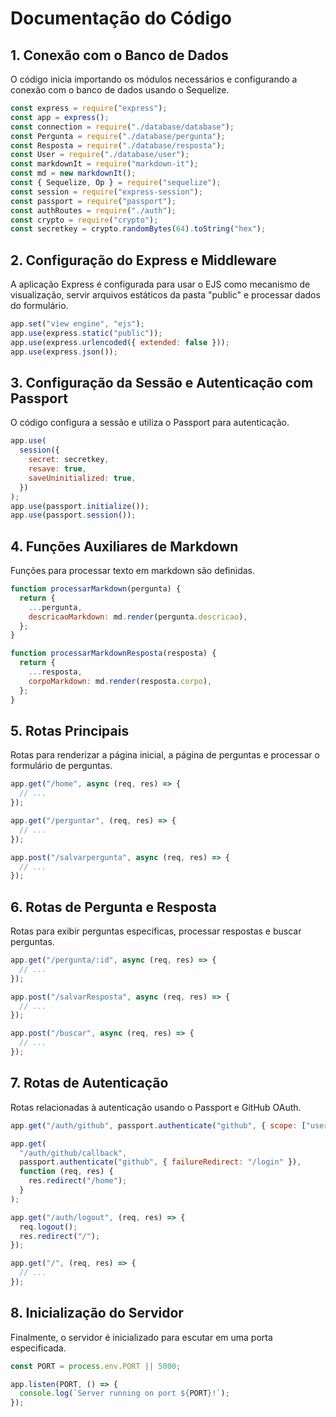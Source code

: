 # Documentação do Código

## 1. Conexão com o Banco de Dados

O código inicia importando os módulos necessários e configurando a conexão com o banco de dados usando o Sequelize.

```javascript
const express = require("express");
const app = express();
const connection = require("./database/database");
const Pergunta = require("./database/pergunta");
const Resposta = require("./database/resposta");
const User = require("./database/user");
const markdownIt = require("markdown-it");
const md = new markdownIt();
const { Sequelize, Op } = require("sequelize");
const session = require("express-session");
const passport = require("passport");
const authRoutes = require("./auth");
const crypto = require("crypto");
const secretkey = crypto.randomBytes(64).toString("hex");
```

## 2. Configuração do Express e Middleware

A aplicação Express é configurada para usar o EJS como mecanismo de visualização, servir arquivos estáticos da pasta "public" e processar dados do formulário.

```javascript
app.set("view engine", "ejs");
app.use(express.static("public"));
app.use(express.urlencoded({ extended: false }));
app.use(express.json());
```

## 3. Configuração da Sessão e Autenticação com Passport

O código configura a sessão e utiliza o Passport para autenticação.

```javascript
app.use(
  session({
    secret: secretkey,
    resave: true,
    saveUninitialized: true,
  })
);
app.use(passport.initialize());
app.use(passport.session());
```

## 4. Funções Auxiliares de Markdown

Funções para processar texto em markdown são definidas.

```javascript
function processarMarkdown(pergunta) {
  return {
    ...pergunta,
    descricaoMarkdown: md.render(pergunta.descricao),
  };
}

function processarMarkdownResposta(resposta) {
  return {
    ...resposta,
    corpoMarkdown: md.render(resposta.corpo),
  };
}
```

## 5. Rotas Principais

Rotas para renderizar a página inicial, a página de perguntas e processar o formulário de perguntas.

```javascript
app.get("/home", async (req, res) => {
  // ...
});

app.get("/perguntar", (req, res) => {
  // ...
});

app.post("/salvarpergunta", async (req, res) => {
  // ...
});
```

## 6. Rotas de Pergunta e Resposta

Rotas para exibir perguntas específicas, processar respostas e buscar perguntas.

```javascript
app.get("/pergunta/:id", async (req, res) => {
  // ...
});

app.post("/salvarResposta", async (req, res) => {
  // ...
});

app.post("/buscar", async (req, res) => {
  // ...
});
```

## 7. Rotas de Autenticação

Rotas relacionadas à autenticação usando o Passport e GitHub OAuth.

```javascript
app.get("/auth/github", passport.authenticate("github", { scope: ["user:email"] }));

app.get(
  "/auth/github/callback",
  passport.authenticate("github", { failureRedirect: "/login" }),
  function (req, res) {
    res.redirect("/home");
  }
);

app.get("/auth/logout", (req, res) => {
  req.logout();
  res.redirect("/");
});

app.get("/", (req, res) => {
  // ...
});
```

## 8. Inicialização do Servidor

Finalmente, o servidor é inicializado para escutar em uma porta especificada.

```javascript
const PORT = process.env.PORT || 5000;

app.listen(PORT, () => {
  console.log(`Server running on port ${PORT}!`);
});
```
